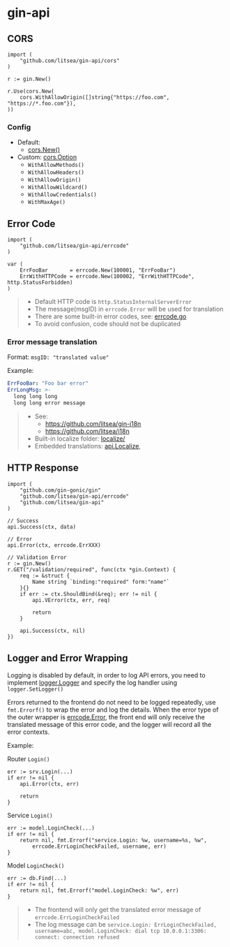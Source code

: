 # gin-api

## CORS

```golang
import (
	"github.com/litsea/gin-api/cors"
)

r := gin.New()

r.Use(cors.New(
	cors.WithAllowOrigin([]string{"https://foo.com", "https://*.foo.com"}),
))
```

### Config

* Default:
  * [cors.New()](cors/middleware.go)
* Custom: [cors.Option](cors/option.go)
  * `WithAllowMethods()`
  * `WithAllowHeaders()`
  * `WithAllowOrigin()`
  * `WithAllowWildcard()`
  * `WithAllowCredentials()`
  * `WithMaxAge()`

## Error Code

```golang
import (
	"github.com/litsea/gin-api/errcode"
)

var (
	ErrFooBar       = errcode.New(100001, "ErrFooBar")
	ErrWithHTTPCode = errcode.New(100002, "ErrWithHTTPCode", http.StatusForbidden)
)
```

> * Default HTTP code is `http.StatusInternalServerError`
> * The message(msgID) in `errcode.Error` will be used for translation
> * There are some built-in error codes, see: [errcode.go](errcode/errcode.go)
> * To avoid confusion, code should not be duplicated

### Error message translation

Format: `msgID: "translated value"`

Example:

```yaml
ErrFooBar: "Foo bar error"
ErrLongMsg: >-
  long long long
  long long error message
```

> * See:
>   * https://github.com/litsea/gin-i18n
>   * https://github.com/litsea/i18n
> * Built-in localize folder: [localize/](localize/)
> * Embedded translations: [api.Localize](api.go),

## HTTP Response

```golang
import (
	"github.com/gin-gonic/gin"
	"github.com/litsea/gin-api/errcode"
	"github.com/litsea/gin-api"
)

// Success
api.Success(ctx, data)

// Error
api.Error(ctx, errcode.ErrXXX)

// Validation Error
r := gin.New()
r.GET("/validation/required", func(ctx *gin.Context) {
	req := &struct {
		Name string `binding:"required" form:"name"`
	}{}
	if err := ctx.ShouldBind(&req); err != nil {
		api.VError(ctx, err, req)

		return
	}

	api.Success(ctx, nil)
})
```

## Logger and Error Wrapping

Logging is disabled by default, in order to log API errors, you need to implement [logger.Logger](logger/logger.go) and specify the log handler using `logger.SetLogger()`

Errors returned to the frontend do not need to be logged repeatedly, use `fmt.Errorf()` to wrap the error and log the details. When the error type of the outer wrapper is [errcode.Error](errcode/errcode.go), the front end will only receive the translated message of this error code, and the logger will record all the error contexts.

Example:

Router `Login()`

```golang
err := srv.Login(...)
if err != nil {
	api.Error(ctx, err)

	return
}
```

Service `Login()`

```golang
err := model.LoginCheck(...)
if err != nil {
	return nil, fmt.Errorf("service.Login: %w, username=%s, %w",
		errcode.ErrLoginCheckFailed, username, err)
}
```

Model `LoginCheck()`

```golang
err := db.Find(...)
if err != nil {
	return nil, fmt.Errorf("model.LoginCheck: %w", err)
}
```

> * The frontend will only get the translated error message of `errcode.ErrLoginCheckFailed`
> * The log message can be `service.Login: ErrLoginCheckFailed, username=abc, model.LoginCheck: dial tcp 10.0.0.1:3306: connect: connection refused`
